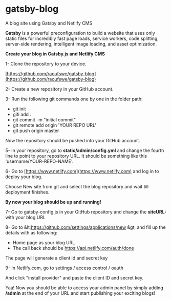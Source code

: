 # gatsby-blog
A blog site using Gatsby and Netlify CMS 



**Gatsby** is a powerful preconfiguration to build a website that uses only static files for incredibly fast page loads, service workers, code splitting, server-side rendering, intelligent image loading, and asset optimization.

**Create your blog in Gatsby.js and Netlify CMS**

1- Clone the repository to your device.

[https://github.com/raoufswe/gatsby-blog](https://github.com/raoufswe/gatsby-blog)

2- Create a new repository in your GitHub account.

3- Run the following git commands one by one in the folder path:

- git init
- giti add .
- git commit -m &quot;initial commit&quot;
- git remote add origin &#39;YOUR REPO URL&#39;
- git push origin master

Now the repository should be pushed into your GitHub account.

5- In your repository, go to **static/admin/config.yml** and change the fourth line to point to your repository URL. It should be something like this &#39;username/YOUR-REPO-NAME&#39;.

6- Go to [https://www.netlify.com](https://www.netlify.com) and log in to deploy your blog.

Choose New site from git and select the blog repository and wait till deployment finishes.

**By now your blog should be up and running!**

7- Go to gatsby-config.js in your GitHub repository and change the **siteURL:** with your blog URL

8- Go to \&lt;https://github.com/settings/applications/new \&gt; and fill up the details with as following:

- Home page as your blog URL
- The call back should be https://api.netlify.com/auth/done

The page will generate a client id and secret key

9- In Netlify.com, go to settings / access control / oauth

And click &quot;install provider&quot; and paste the client ID and secret key.

Yaa! Now you should be able to access your admin panel by simply adding **/admin** at the end of your URL and start publishing your exciting blogs!

